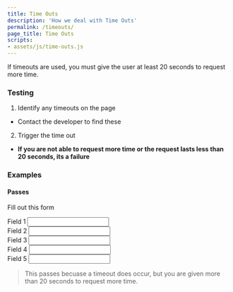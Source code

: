 ```yaml
---
title: Time Outs
description: 'How we deal with Time Outs'
permalink: /timeouts/
page_title: Time Outs
scripts:
- assets/js/time-outs.js
---
```

If timeouts are used, you must give the user at least 20 seconds to request more time. 

### Testing 

1. Identify any timeouts on the page
  * Contact the developer to find these
2. Trigger the time out
  * __If you are not able to request more time or the request lasts less than 20 seconds, its a failure__

### Examples

#### Passes

Fill out this form

<form id='pForm'>
<label for='t1'>Field 1</label>&nbsp;<input type='text' id='t1'><br>
<label for='t2'>Field 2</label>&nbsp;<input type='text' id='t2'><br>
<label for='t3'>Field 3</label>&nbsp;<input type='text' id='t3'><br>
<label for='t4'>Field 4</label>&nbsp;<input type='text' id='t4'><br>
<label for='t5'>Field 5</label>&nbsp;<input type='text' id='t5'><br>
</form>

> This passes becuase a timeout does occur, but you are given more than 20 seconds to request more time. 
